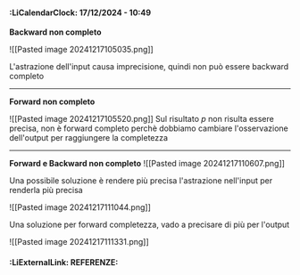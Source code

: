 #### :LiCalendarClock:  17/12/2024 - 10:49

**Backward non completo**

![[Pasted image 20241217105035.png]]

L'astrazione dell'input causa imprecisione, quindi non può essere backward completo

---
**Forward non completo**

![[Pasted image 20241217105520.png]]
Sul risultato $p$ non risulta essere precisa, non è forward completo perchè dobbiamo cambiare l'osservazione dell'output per raggiungere la completezza 

----
**Forward e Backward non completo**
 ![[Pasted image 20241217110607.png]]

Una possibile soluzione è rendere più precisa l'astrazione nell'input per renderla più precisa

![[Pasted image 20241217111044.png]]

Una soluzione per forward completezza, vado a precisare di più per l'output

![[Pasted image 20241217111331.png]]
#### :LiExternalLink: REFERENZE: